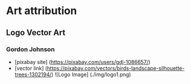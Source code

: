 # Art attribution
## Logo Vector Art
### Gordon Johnson 
- [pixabay site] (https://pixabay.com/users/gdj-1086657/) 
- [vector link] (https://pixabay.com/vectors/birds-landscape-silhouette-trees-1302194/)
![Logo Image] (./img/logo1.png)